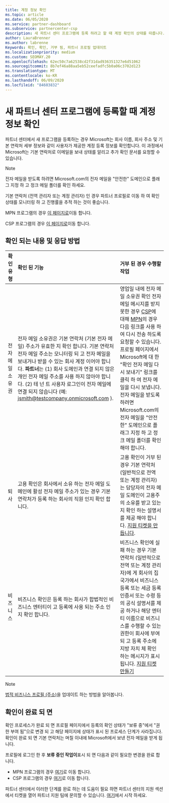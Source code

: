 ```yaml
---
title: 계정 정보 확인
ms.topic: article
ms.date: 06/05/2020
ms.service: partner-dashboard
ms.subservice: partnercenter-csp
description: 새 파트너 센터 프로그램에 등록 하려고 할 때 계정 확인의 상태를 따릅니다. 필요한 경우 추가 정보를 제공 하는 방법을 알아봅니다.
author: LauraBrenner
ms.author: labrenne
Keywords: 확인, 확인, 거부 됨, 파트너 프로필 업데이트
ms.localizationpriority: medium
ms.custom: SEOMAY.20
ms.openlocfilehash: 62ec50c7a62538cd2f31dad936351327e6d51062
ms.sourcegitcommit: 8b7ef46a88aa5eb52ceefadfc5b0a06c3702d123
ms.translationtype: MT
ms.contentlocale: ko-KR
ms.lasthandoff: 06/09/2020
ms.locfileid: "84603832"
---
```

# <a name="verify-your-account-information-when-you-enroll-in-a-new-partner-center-program"></a>새 파트너 센터 프로그램에 등록할 때 계정 정보 확인

파트너 센터에서 새 프로그램을 등록하는 경우 Microsoft는 회사 이름, 회사 주소 및 기본 연락처 세부 정보와 같이 사용자가 제공한 계정 등록 정보를 확인합니다. 이 과정에서 Microsoft는 기본 연락처로 이메일을 보내 상태를 알리고 추가 확인 문서를 요청할 수 있습니다.

>[!NOTE]
>전자 메일을 받도록 하려면 Microsoft.com의 전자 메일을 "안전한" 도메인으로 플래그 지정 하 고 정크 메일 폴더를 확인 하세요.

기본 연락처 (전역 관리자 또는 계정 관리자) 인 경우 파트너 프로필로 이동 하 여 확인 상태를 모니터링 하 고 진행률을 추적 하는 것이 좋습니다.

MPN 프로그램의 경우 [이 페이지로](https://partner.microsoft.com/pcv/accountsettings/connectedpartnerprofile)이동 합니다.

CSP 프로그램의 경우 [이 페이지로](https://partner.microsoft.com/pcv/accountsettings/partnerprofile)이동 합니다.


## <a name="what-is-verified-and-how-to-respond"></a>확인 되는 내용 및 응답 방법

|**확인 유형**   |**확인 된 기능**   |**거부 된 경우 수행할 작업**   |
|----------------------------|:-----------------------------------|:--------------------------------------|
|전자 메일 소유권   |전자 메일 소유권은 기본 연락처 (기본 전자 메일) 주소가 유효한 지 확인 합니다. 기본 연락처 전자 메일 주소는 모니터링 되 고 전자 메일을 보내거나 받을 수 있는 회사 계정 이어야 합니다. **파트너**는 (1) 회사 도메인과 연결 되지 않은 개인 전자 메일 주소를 사용 하지 않아야 합니다. (2) 테 넌 트 사용자 로그인이 전자 메일에 연결 되지 않습니다 (예: jsmith@testcompany.onmicrosoft.com ).  |영업일 내에 전자 메일 소유권 확인 전자 메일 메시지를 받지 못한 경우 [CSP](https://partner.microsoft.com/pcv/accountsettings/partnerprofile)에 대해 [MPN](https://partner.microsoft.com/pcv/accountsettings/connectedpartnerprofile)의 경우 다음 링크를 사용 하 여 다시 전송 하도록 요청할 수 있습니다. 프로필 페이지에서 Microsoft에 대 한 "확인 전자 메일 다시 보내기" 링크를 클릭 하 여 전자 메일을 다시 보냅니다. 전자 메일을 받도록 하려면 Microsoft.com의 전자 메일을 "안전한" 도메인으로 플래그 지정 하 고 정크 메일 폴더를 확인 해야 합니다.|
|퇴사 |고용 확인은 회사에서 소유 하는 전자 메일 도메인에 활성 전자 메일 주소가 있는 경우 기본 연락처가 등록 하는 회사의 직원 인지 확인 합니다.|고용 확인이 거부 된 경우 기본 연락처 (일반적으로 전역 또는 계정 관리자)는 담당자의 전자 메일 도메인이 고용주의 소유를 받고 있는지 확인 하는 설명서를 제공 해야 합니다. [지원 티켓을 만듭니다](https://partner.microsoft.com/dashboard/support/csp/servicerequests/create?stage=2&topicid=c34a5c81-a111-476d-11a4-81c808c37a6b).|
|비즈니스   |비즈니스 확인은 등록 하는 회사가 합법적인 비즈니스 엔터티이 고 등록에 사용 되는 주소 인지 확인 합니다.|비즈니스 확인에 실패 하는 경우 기본 연락처 (일반적으로 전역 또는 계정 관리자)에 게 회사의 집 국가에서 비즈니스 등록 또는 세금 등록 인증서 또는 수령 등의 공식 설명서를 제공 하거나 해당 엔터티 이름으로 비즈니스를 수행할 수 있는 권한이 회사에 부여 되 고 등록 주소에 지방 자치 체 확인 하는 메시지가 표시 됩니다. [지원 티켓 만들기](https://partner.microsoft.com/dashboard/support/csp/servicerequests/create?stage=2&topicid=52ac28f3-d58f-99d9-9846-3df5a6477c54)|

>[!NOTE]
>[법적 비즈니스 프로필 (주소)](https://docs.microsoft.com/partner-center/update-your-partner-profile)을 업데이트 하는 방법을 알아봅니다.

## <a name="when-verification-concludes"></a>확인이 완료 되 면

확인 프로세스가 완료 되 면 프로필 페이지에서 등록의 확인 상태가 "보류 중"에서 "권한 부여 됨"으로 변경 되 고 해당 페이지에 상태가 표시 된 프로세스 단계가 사라집니다.
확인이 완료 되 면 기본 연락처는 며칠 이내에 Microsoft에서 보낸 전자 메일을 받게 됩니다. 

프로필에 로그인 한 후 **보류 중인 작업이**표시 되 면 다음과 같이 필요한 변경을 완료 합니다.

- MPN 프로그램의 경우 [여기](https://partner.microsoft.com/pcv/accountsettings/connectedpartnerprofile)로 이동 합니다.  
- CSP 프로그램의 경우 [여기](https://partner.microsoft.com/pcv/accountsettings/partnerprofile)로 이동 합니다.

파트너 센터에서 이러한 단계를 완료 하는 데 도움이 필요 하면 파트너 센터의 지원 섹션에서 티켓을 열어 파트너 지원 팀에 문의할 수 있습니다.  [여기](https://partner.microsoft.com/dashboard/support/servicerequests/create?stage=2&topicid=21655de7-7dbb-4927-33a2-f60f45feadf3)에서 시작 하세요.


